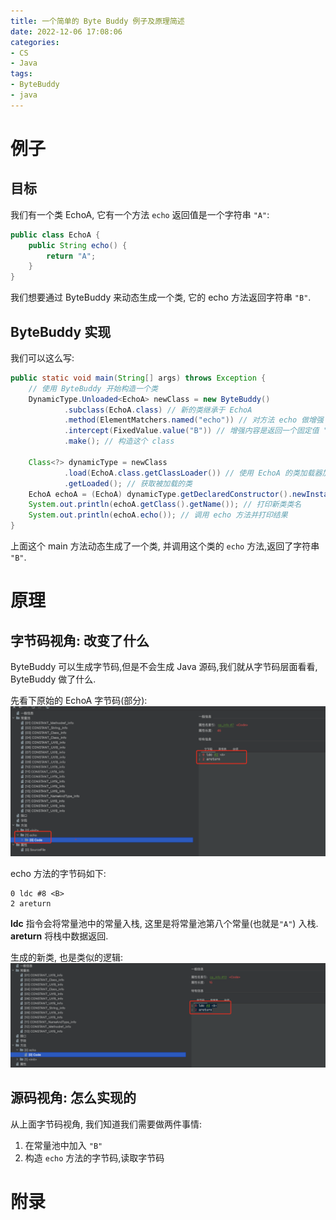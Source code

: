 ```yaml
---
title: 一个简单的 Byte Buddy 例子及原理简述
date: 2022-12-06 17:08:06
categories:
- CS
- Java
tags:
- ByteBuddy
- java
---
```



# 例子
## 目标
我们有一个类 EchoA, 它有一个方法 `echo` 返回值是一个字符串 `"A"`:
```java
public class EchoA {
    public String echo() {
        return "A";
    }
}
```

我们想要通过 ByteBuddy 来动态生成一个类, 它的 echo 方法返回字符串 `"B"`.


## ByteBuddy 实现
我们可以这么写:

```java
public static void main(String[] args) throws Exception {
    // 使用 ByteBuddy 开始构造一个类
    DynamicType.Unloaded<EchoA> newClass = new ByteBuddy()
            .subclass(EchoA.class) // 新的类继承于 EchoA
            .method(ElementMatchers.named("echo")) // 对方法 echo 做增强
            .intercept(FixedValue.value("B")) // 增强内容是返回一个固定值 "B"
            .make(); // 构造这个 class

    Class<?> dynamicType = newClass
            .load(EchoA.class.getClassLoader()) // 使用 EchoA 的类加载器加载这个类
            .getLoaded(); // 获取被加载的类
    EchoA echoA = (EchoA) dynamicType.getDeclaredConstructor().newInstance(); // 使用反射调用构造函数, 构造新的类的实例
    System.out.println(echoA.getClass().getName()); // 打印新类类名
    System.out.println(echoA.echo()); // 调用 echo 方法并打印结果
}
```

上面这个 main 方法动态生成了一个类, 并调用这个类的 `echo` 方法,返回了字符串 `"B"`.


# 原理
## 字节码视角: 改变了什么
ByteBuddy 可以生成字节码,但是不会生成 Java 源码,我们就从字节码层面看看, ByteBuddy 做了什么.

先看下原始的 EchoA 字节码(部分):
![EchoA](/images/ByteBuddy1.jpg)

echo 方法的字节码如下:
```
0 ldc #8 <B>
2 areturn
```
**ldc** 指令会将常量池中的常量入栈, 这里是将常量池第八个常量(也就是`"A"`) 入栈. **areturn** 将栈中数据返回.


生成的新类, 也是类似的逻辑:
![EchoB](/images/ByteBuddy2.jpg)


## 源码视角: 怎么实现的
从上面字节码视角, 我们知道我们需要做两件事情:
1. 在常量池中加入 `"B"`
2. 构造 `echo` 方法的字节码,读取字节码


# 附录
